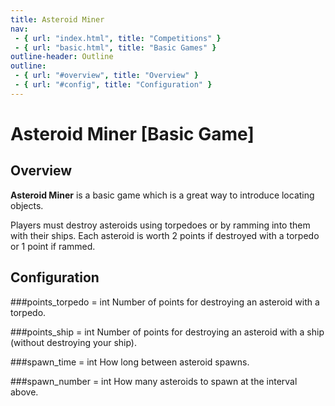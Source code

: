 ```yaml
---
title: Asteroid Miner
nav:
 - { url: "index.html", title: "Competitions" }
 - { url: "basic.html", title: "Basic Games" }
outline-header: Outline
outline:
 - { url: "#overview", title: "Overview" }
 - { url: "#config", title: "Configuration" }
---
```


Asteroid Miner [Basic Game]
=============

<a name="overview"></a>Overview
-----------

**Asteroid Miner** is a basic game which is a great way to introduce locating objects.

Players must destroy asteroids using torpedoes or by ramming into them with their ships.  Each asteroid is worth 2 points if destroyed with a torpedo or 1 point if rammed.

<a name="config"></a>Configuration
-----------

###points_torpedo = int
Number of points for destroying an asteroid with a torpedo.

###points_ship = int
Number of points for destroying an asteroid with a ship (without destroying your ship).

###spawn_time = int
How long between asteroid spawns.

###spawn_number = int
How many asteroids to spawn at the interval above.
